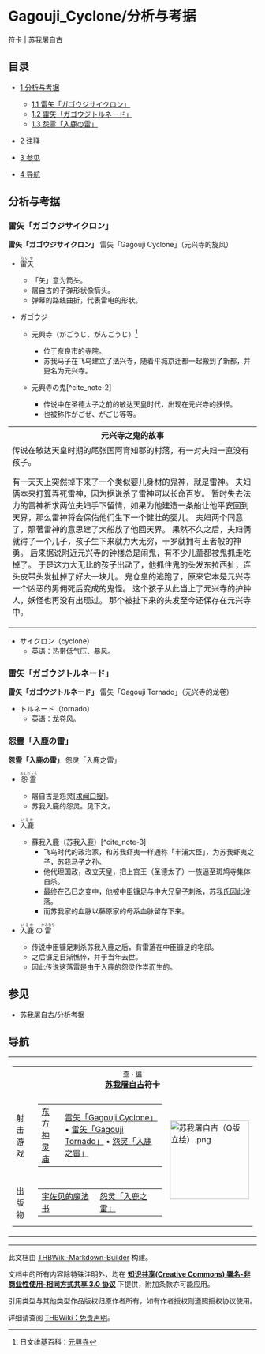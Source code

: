 # Gagouji_Cyclone/分析与考据

<!-- source html: G:\repos\THBWiki-Markdown-Builder\THBWikiMarkdown\Temp\main\5\5a\ns0%3AGagouji_Cyclone%2F%E5%88%86%E6%9E%90%E4%B8%8E%E8%80%83%E6%8D%AE.html -->

符卡 | 苏我屠自古

## 目录

- [1 分析与考据](#分析与考据)

  - [1.1 雷矢「ガゴウジサイクロン」](#雷矢「ガゴウジサイクロン」)
  - [1.2 雷矢「ガゴウジトルネード」](#雷矢「ガゴウジトルネード」)
  - [1.3 怨霊「入鹿の雷」](#怨霊「入鹿の雷」)



- [2 注释](#注释)
- [3 参见](#参见)
- [4 导航](#导航)




## 分析与考据
### 雷矢「ガゴウジサイクロン」
  
 **雷矢「ガゴウジサイクロン」**  雷矢「Gagouji Cyclone」（元兴寺的旋风）
  

- <ruby lang="ja"><rb>雷矢</rb><rp> (</rp><rt>らいや</rt><rp>) </rp></ruby>

  - 「矢」意为箭头。
  - 屠自古的子弹形状像箭头。
  - 弹幕的路线曲折，代表雷电的形状。

- ガゴウジ
  - 元興寺（がごうじ、がんごうじ）[^cite_note-1]
    - 位于奈良市的寺院。
    - 苏我马子在飞鸟建立了法兴寺，随着平城京迁都一起搬到了新都，并更名为元兴寺。

  - 元興寺の鬼[^cite_note-2]
    - 传说中在圣德太子之前的敏达天皇时代，出现在元兴寺的妖怪。
    - 也被称作がごぜ、がごじ等等。




<table>

<tbody><tr>
<th>元兴寺之鬼的故事
</th></tr>
<tr>
<td>传说在敏达天皇时期的尾张国阿育知郡的村落，有一对夫妇一直没有孩子。
<p>有一天天上突然掉下来了一个类似婴儿身材的鬼神，就是雷神。
夫妇俩本来打算弄死雷神，因为据说杀了雷神可以长命百岁。
暂时失去法力的雷神祈求两位夫妇手下留情，如果为他建造一条船让他平安回到天界，那么雷神将会保佑他们生下一个健壮的婴儿。
夫妇两个同意了，照著雷神的意思建了大船放了他回天界。
果然不久之后，夫妇俩就得了一个儿子，孩子生下来就力大无穷，十岁就拥有王者般的神勇。
后来据说附近元兴寺的钟楼总是闹鬼，有不少儿童都被鬼抓走吃掉了。
于是这力大无比的孩子出动了，他抓住鬼的头发东拉西扯，连头皮带头发扯掉了好大一块儿。
鬼仓皇的逃跑了，原来它本是元兴寺一个凶恶的男佣死后变成的鬼怪。
这个孩子从此当上了元兴寺的护钟人，妖怪也再没有出现过。
那个被扯下来的头发至今还保存在元兴寺中。
</p>
</td></tr></tbody></table>


- サイクロン（cyclone）
  - 英语：热带低气压、暴风。


### 雷矢「ガゴウジトルネード」
  
 **雷矢「ガゴウジトルネード」**  雷矢「Gagouji Tornado」（元兴寺的龙卷）
  

- トルネード（tornado）
  - 英语：龙卷风。


### 怨霊「入鹿の雷」
  
 **怨霊「入鹿の雷」**  怨灵「入鹿之雷」
  

- <ruby lang="ja"><rb>怨霊</rb><rp> (</rp><rt>おんりょう</rt><rp>) </rp></ruby>

  - 屠自古是怨灵[&#91;求闻口授&#93;](./东方求闻口授-苏我屠自古.md)。
  - 苏我入鹿的怨灵。见下文。

- <ruby lang="ja"><rb>入鹿</rb><rp> (</rp><rt>いるか</rt><rp>) </rp></ruby>

  - 蘇我入鹿（苏我入鹿）[^cite_note-3]
    - 飞鸟时代的政治家，和苏我虾夷一样通称「丰浦大臣」，为苏我虾夷之子，苏我马子之孙。
    - 他代理国政，改立天皇，把上宫王（圣德太子）一族逼至斑鸠寺集体自杀。
    - 最终在乙巳之变中，他被中臣镰足与中大兄皇子刺杀，苏我氏因此没落。
    - 而苏我家的血脉以藤原家的母系血脉留存下来。


- <ruby lang="ja"><rb>入鹿</rb><rp> (</rp><rt>いるか</rt><rp>) </rp></ruby>
の<ruby lang="ja"><rb>雷</rb><rp> (</rp><rt>かみなり</rt><rp>) </rp></ruby>

  - 传说中臣镰足刺杀苏我入鹿之后，有雷落在中臣镰足的宅邸。
  - 之后镰足日渐憔悴，并于当年去世。
  - 因此传说这落雷是由于入鹿的怨灵作祟而生的。



[^cite_note-1]: 日文维基百科：[元興寺](https://en.wikipedia.org/wiki/ja:元興寺)

## 参见
- [苏我屠自古/分析考据](./苏我屠自古-分析考据.md)

## 导航

<table><tbody><tr><td><table cellspacing="0" class="nowraplinks mw-collapsible mw-collapsed" style="width:100%;;;"><tbody><tr><th style=";" colspan="3" class="navbox-title"><div class="navbar"><div class="noprint plainlinksneverexpand" style="background-color:transparent; padding:0; font-weight:normal; font-size:80%; white-space:nowrap;"><a href="./模板-苏我屠自古符卡导航.md" title="模板:苏我屠自古符卡导航"><span style=";;border:none;" title="查看这个模板">查</span></a>&#160;<span style="font-size:80%;">•</span>&#160;<a href="/index.php?title=%E6%A8%A1%E6%9D%BF:%E8%8B%8F%E6%88%91%E5%B1%A0%E8%87%AA%E5%8F%A4%E7%AC%A6%E5%8D%A1%E5%AF%BC%E8%88%AA&amp;action=edit"><span style=";;border:none;" title="您可以编辑这个模板。请在储存变更之前先预览">编</span></a></div></div><span><a href="./苏我屠自古.md" title="苏我屠自古">苏我屠自古</a>符卡</span></th></tr><tr><td></td></tr><tr><td class="navbox-group" style=";;">射击游戏</td><td style=";;" class="navbox-list navbox-odd"><div></div><table cellspacing="0" class="nowraplinks navbox-subgroup" style="width:100%;;;;"><tbody><tr><td class="navbox-group" style=";;"><div><a href="./东方神灵庙.md" title="东方神灵庙">东方神灵庙</a></div></td><td style=";;" class="navbox-list navbox-odd"><div><a href="./Gagouji_Cyclone.md" title="Gagouji Cyclone" unred="">雷矢「Gagouji Cyclone」</a> &#8226; <a href="./Gagouji_Cyclone.md" title="Gagouji Cyclone" unred="">雷矢「Gagouji Tornado」</a> &#8226; <a href="./Gagouji_Cyclone.md" title="Gagouji Cyclone" unred="">怨灵「入鹿之雷」</a></div></td></tr></tbody></table><div></div></td><td class="navbox-image" style="" rowspan="3"><a href="./文件-苏我屠自古（Q版立绘）.png.md" class="image"><img alt="苏我屠自古（Q版立绘）.png" src="https://upload.thwiki.cc/thumb/1/16/%E8%8B%8F%E6%88%91%E5%B1%A0%E8%87%AA%E5%8F%A4%EF%BC%88Q%E7%89%88%E7%AB%8B%E7%BB%98%EF%BC%89.png/160px-%E8%8B%8F%E6%88%91%E5%B1%A0%E8%87%AA%E5%8F%A4%EF%BC%88Q%E7%89%88%E7%AB%8B%E7%BB%98%EF%BC%89.png" decoding="async" loading="lazy" width="160" height="160" srcset="https://upload.thwiki.cc/thumb/1/16/%E8%8B%8F%E6%88%91%E5%B1%A0%E8%87%AA%E5%8F%A4%EF%BC%88Q%E7%89%88%E7%AB%8B%E7%BB%98%EF%BC%89.png/240px-%E8%8B%8F%E6%88%91%E5%B1%A0%E8%87%AA%E5%8F%A4%EF%BC%88Q%E7%89%88%E7%AB%8B%E7%BB%98%EF%BC%89.png 1.5x, https://upload.thwiki.cc/thumb/1/16/%E8%8B%8F%E6%88%91%E5%B1%A0%E8%87%AA%E5%8F%A4%EF%BC%88Q%E7%89%88%E7%AB%8B%E7%BB%98%EF%BC%89.png/320px-%E8%8B%8F%E6%88%91%E5%B1%A0%E8%87%AA%E5%8F%A4%EF%BC%88Q%E7%89%88%E7%AB%8B%E7%BB%98%EF%BC%89.png 2x" data-file-width="500" data-file-height="500"></a></td></tr><tr><td></td></tr><tr><td class="navbox-group" style=";;">出版物</td><td style=";;" class="navbox-list navbox-even"><div></div><table cellspacing="0" class="nowraplinks navbox-subgroup" style="width:100%;;;;"><tbody><tr><td class="navbox-group" style=";;"><div><a href="./The_Grimoire_of_Usami.md" title="The Grimoire of Usami" unred="">宇佐见的魔法书</a></div></td><td style=";;" class="navbox-list navbox-odd"><div><a href="./Gagouji_Cyclone.md" title="Gagouji Cyclone" unred="">怨灵「入鹿之雷」</a></div></td></tr></tbody></table><div></div></td></tr></tbody></table></td></tr></tbody></table>






---

此文档由 [THBWiki-Markdown-Builder](https://github.com/Delsin-Yu/THBWiki-Markdown-Builder) 构建。

文档中的所有内容除特殊注明外，均在 [**知识共享(Creative Commons) 署名-非商业性使用-相同方式共享 3.0 协议**](https://creativecommons.org/licenses/by-sa/3.0/deed.zh-hans) 下提供，附加条款亦可能应用。

引用类型与其他类型作品版权归原作者所有，如有作者授权则遵照授权协议使用。

详细请查阅 [THBWiki：免责声明](https://thbwiki.cc/THBWiki:%E5%85%8D%E8%B4%A3%E5%A3%B0%E6%98%8E)。

